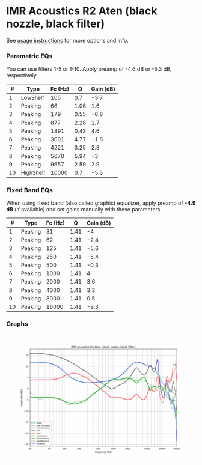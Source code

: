 # IMR Acoustics R2 Aten (black nozzle, black filter)
See [usage instructions](https://github.com/jaakkopasanen/AutoEq#usage) for more options and info.

### Parametric EQs
You can use filters 1-5 or 1-10. Apply preamp of -4.6 dB or -5.3 dB, respectively.

|   # | Type      |   Fc (Hz) |    Q |   Gain (dB) |
|-----|-----------|-----------|------|-------------|
|   1 | LowShelf  |       105 | 0.7  |        -3.7 |
|   2 | Peaking   |        66 | 1.06 |         1.6 |
|   3 | Peaking   |       179 | 0.55 |        -6.8 |
|   4 | Peaking   |       877 | 2.28 |         1.7 |
|   5 | Peaking   |      1891 | 0.43 |         4.6 |
|   6 | Peaking   |      3001 | 4.77 |        -1.8 |
|   7 | Peaking   |      4221 | 3.25 |         2.8 |
|   8 | Peaking   |      5670 | 5.94 |        -3   |
|   9 | Peaking   |      9657 | 2.59 |         2.9 |
|  10 | HighShelf |     10000 | 0.7  |        -5.5 |

### Fixed Band EQs
When using fixed band (also called graphic) equalizer, apply preamp of **-4.9 dB** (if available) and set gains manually with these parameters.

|   # | Type    |   Fc (Hz) |    Q |   Gain (dB) |
|-----|---------|-----------|------|-------------|
|   1 | Peaking |        31 | 1.41 |        -4   |
|   2 | Peaking |        62 | 1.41 |        -2.4 |
|   3 | Peaking |       125 | 1.41 |        -5.6 |
|   4 | Peaking |       250 | 1.41 |        -5.4 |
|   5 | Peaking |       500 | 1.41 |        -0.3 |
|   6 | Peaking |      1000 | 1.41 |         4   |
|   7 | Peaking |      2000 | 1.41 |         3.6 |
|   8 | Peaking |      4000 | 1.41 |         3.3 |
|   9 | Peaking |      8000 | 1.41 |         0.5 |
|  10 | Peaking |     16000 | 1.41 |        -9.3 |

### Graphs
![](./IMR%20Acoustics%20R2%20Aten%20(black%20nozzle,%20black%20filter).png)
